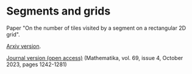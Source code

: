 # Segments and grids 
Paper "On the number of tiles visited by a segment on a rectangular 2D grid". 

[Arxiv version](https://arxiv.org/abs/2201.03975).

[Journal version (open access)](https://londmathsoc.onlinelibrary.wiley.com/doi/full/10.1112/mtk.12223) (Mathematika, vol. 69, issue 4, October 2023, pages 1242-1281)
